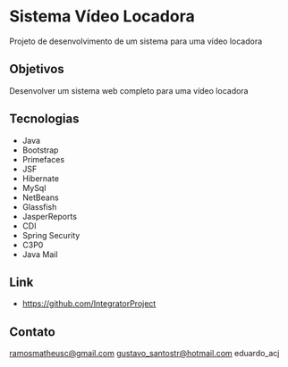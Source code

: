 # Sistema Vídeo Locadora

<p> Projeto de desenvolvimento de um sistema para uma vídeo locadora </p>

## Objetivos

<p> Desenvolver um sistema web completo para uma vídeo locadora</p>

## Tecnologias

* Java
* Bootstrap
* Primefaces
* JSF
* Hibernate
* MySql
* NetBeans
* Glassfish
* JasperReports
* CDI
* Spring Security
* C3P0
* Java Mail

## Link
* https://github.com/IntegratorProject

## Contato
ramosmatheusc@gmail.com
gustavo_santostr@hotmail.com
eduardo_acj
